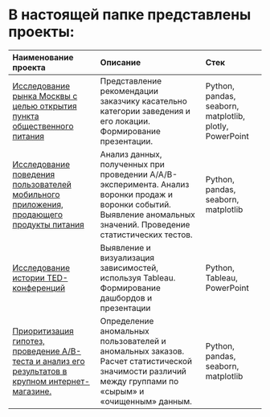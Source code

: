 # В настоящей папке представлены проекты:
Наименование проекта | Описание| Стек |
|:-----|:----|:----|
[Исследование рынка Москвы с целью открытия пункта общественного питания]( https://github.com/AlexandrCherezov/Portfolio/tree/ac0651ea20a3a3f19e487df806223729b16bab19/Project_1) | Представление рекомендации заказчику касательно категории заведения и его локации. Формирование презентации. |Python, pandas, seaborn, matplotlib, plotly, PowerPoint  |
[Исследование поведения пользователей мобильного приложения, продающего продукты питания]( https://github.com/AlexandrCherezov/Portfolio/tree/ac0651ea20a3a3f19e487df806223729b16bab19/Project_2)| Анализ данных, полученных при проведении A/A/B-эксперимента. Анализ воронки продаж и воронки событий. Выявление аномальных значений. Проведение статистических тестов. | Python, pandas, seaborn, matplotlib |
[Исследование истории TED-конференций](https://github.com/AlexandrCherezov/Portfolio/tree/925cc6725cc37fbeae7efa90bad00a6bf02db77b/Project_3) | Выявление и визуализация зависимостей, используя Tableau. Формирование дашбордов и презентации|Python, Tableau, PowerPoint|
[Приоритизация гипотез, проведение A/B-теста и анализ его результатов в крупном интернет-магазине.](https://github.com/AlexandrCherezov/Portfolio/tree/1dff44303aa32aca45521f673b396a11faac10d5/Project_4) | Определение аномальных пользователей и аномальных заказов. Расчет статистической значимости различий между группами по «сырым» и «очищенным» данным. | Python, pandas, seaborn, matplotlib |

